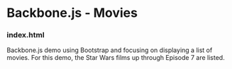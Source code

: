 # Backbone.js - Movies

### index.html

Backbone.js demo using Bootstrap and focusing on displaying a list of movies. For this demo, the Star Wars films up through Episode 7 are listed.